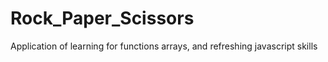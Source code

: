 # Rock_Paper_Scissors
Application of learning for  functions arrays, and refreshing javascript skills 
